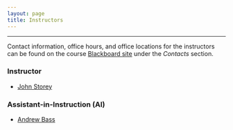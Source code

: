 ```yaml
---
layout: page
title: Instructors
---
```


---

Contact information, office hours, and office locations for the instructors can be found on the course [Blackboard site](https://blackboard.princeton.edu/webapps/pu-courseredirect-bb_bb60/find.jsp?course_id=QCB408-QCB508_S2019) under the *Contacts* section.  

### Instructor

- [John Storey](https://storeylab.github.io)

### Assistant-in-Instruction (AI)

- [Andrew Bass](https://github.com/ajbass)

